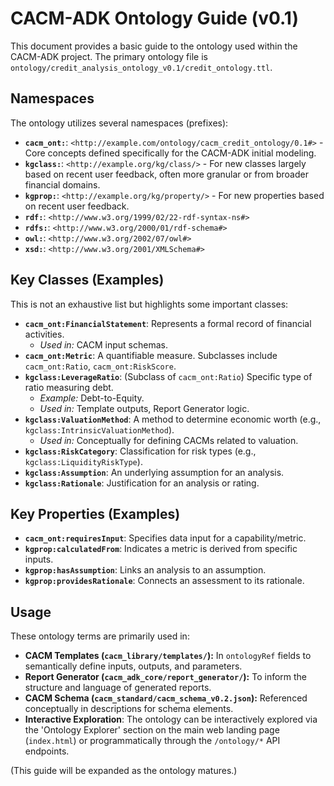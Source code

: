 # CACM-ADK Ontology Guide (v0.1)

This document provides a basic guide to the ontology used within the CACM-ADK project.
The primary ontology file is `ontology/credit_analysis_ontology_v0.1/credit_ontology.ttl`.

## Namespaces

The ontology utilizes several namespaces (prefixes):

*   **`cacm_ont:`**: `<http://example.com/ontology/cacm_credit_ontology/0.1#>` - Core concepts defined specifically for the CACM-ADK initial modeling.
*   **`kgclass:`**: `<http://example.org/kg/class/>` - For new classes largely based on recent user feedback, often more granular or from broader financial domains.
*   **`kgprop:`**: `<http://example.org/kg/property/>` - For new properties based on recent user feedback.
*   **`rdf:`**: `<http://www.w3.org/1999/02/22-rdf-syntax-ns#>`
*   **`rdfs:`**: `<http://www.w3.org/2000/01/rdf-schema#>`
*   **`owl:`**: `<http://www.w3.org/2002/07/owl#>`
*   **`xsd:`**: `<http://www.w3.org/2001/XMLSchema#>`

## Key Classes (Examples)

This is not an exhaustive list but highlights some important classes:

*   **`cacm_ont:FinancialStatement`**: Represents a formal record of financial activities.
    *   *Used in:* CACM input schemas.
*   **`cacm_ont:Metric`**: A quantifiable measure. Subclasses include `cacm_ont:Ratio`, `cacm_ont:RiskScore`.
*   **`kgclass:LeverageRatio`**: (Subclass of `cacm_ont:Ratio`) Specific type of ratio measuring debt.
    *   *Example:* Debt-to-Equity.
    *   *Used in:* Template outputs, Report Generator logic.
*   **`kgclass:ValuationMethod`**: A method to determine economic worth (e.g., `kgclass:IntrinsicValuationMethod`).
    *   *Used in:* Conceptually for defining CACMs related to valuation.
*   **`kgclass:RiskCategory`**: Classification for risk types (e.g., `kgclass:LiquidityRiskType`).
*   **`kgclass:Assumption`**: An underlying assumption for an analysis.
*   **`kgclass:Rationale`**: Justification for an analysis or rating.

## Key Properties (Examples)

*   **`cacm_ont:requiresInput`**: Specifies data input for a capability/metric.
*   **`kgprop:calculatedFrom`**: Indicates a metric is derived from specific inputs.
*   **`kgprop:hasAssumption`**: Links an analysis to an assumption.
*   **`kgprop:providesRationale`**: Connects an assessment to its rationale.

## Usage

These ontology terms are primarily used in:
*   **CACM Templates (`cacm_library/templates/`):** In `ontologyRef` fields to semantically define inputs, outputs, and parameters.
*   **Report Generator (`cacm_adk_core/report_generator/`):** To inform the structure and language of generated reports.
*   **CACM Schema (`cacm_standard/cacm_schema_v0.2.json`):** Referenced conceptually in descriptions for schema elements.
*   **Interactive Exploration**: The ontology can be interactively explored via the 'Ontology Explorer' section on the main web landing page (`index.html`) or programmatically through the `/ontology/*` API endpoints.

(This guide will be expanded as the ontology matures.)
